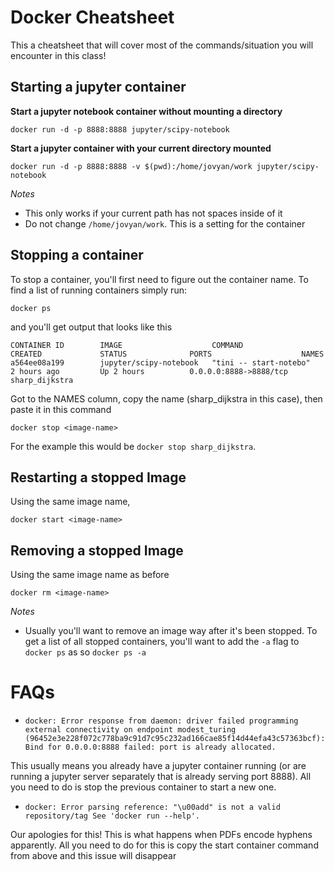 # Docker Cheatsheet
This a cheatsheet that will cover most of the commands/situation you will encounter in this class!

## Starting a jupyter container
**Start a jupyter notebook container without mounting a directory**

`docker run -d -p 8888:8888 jupyter/scipy-notebook`

**Start a jupyter container with your current directory mounted**

`docker run -d -p 8888:8888 -v $(pwd):/home/jovyan/work jupyter/scipy-notebook`

*Notes*
* This only works if your current path has not spaces inside of it
* Do not change `/home/jovyan/work`. This is a setting for the container

## Stopping a container
To stop a container, you'll first need to figure out the container name. To find a list of running containers simply run: 

`docker ps`

and you'll get output that looks like this 
```
CONTAINER ID        IMAGE                    COMMAND                  CREATED             STATUS              PORTS                    NAMES
a564ee08a199        jupyter/scipy-notebook   "tini -- start-notebo"   2 hours ago         Up 2 hours          0.0.0.0:8888->8888/tcp   sharp_dijkstra
```

Got to the NAMES column, copy the name (sharp_dijkstra in this case), then paste it in this command

`docker stop <image-name>`

For the example this would be `docker stop sharp_dijkstra`.

## Restarting a stopped Image
Using the same image name, 

`docker start <image-name>`

## Removing a stopped Image
Using the same image name as before

`docker rm <image-name>`

*Notes* 
* Usually you'll want to remove an image way after it's been stopped. To get a list of all stopped containers, you'll want to add the `-a` flag to `docker ps` as so
`docker ps -a`


# FAQs
* ```docker: Error response from daemon: driver failed programming external connectivity on endpoint modest_turing (96452e3e228f072c778ba9c91d7c95c232ad166cae85f14d44efa43c57363bcf): Bind for 0.0.0.0:8888 failed: port is already allocated.```

This usually means you already have a jupyter container running (or are running a jupyter server separately that is already serving port 8888). All you need to do is stop the previous container to start a new one.

* ```docker: Error parsing reference: "\u00add" is not a valid repository/tag See 'docker run --help'. ```

Our apologies for this! This is what happens when PDFs encode hyphens apparently. All you need to do for this is copy the start container command from above and this issue will disappear
